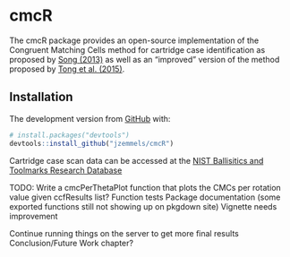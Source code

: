 
<!-- README.md is generated from README.Rmd. Please edit that file -->

# cmcR

<!-- badges: start -->

<!-- badges: end -->

The cmcR package provides an open-source implementation of the Congruent
Matching Cells method for cartridge case identification as proposed by
[Song
(2013)](https://tsapps.nist.gov/publication/get_pdf.cfm?pub_id=911193)
as well as an “improved” version of the method proposed by [Tong et
al. (2015)](https://www.ncbi.nlm.nih.gov/pmc/articles/PMC4730689/pdf/jres.120.008.pdf).

## Installation

<!-- You can install the released version of cmcR from [CRAN](https://CRAN.R-project.org) with: -->

<!-- ``` r -->

<!-- install.packages("cmcR") -->

<!-- ``` -->

The development version from [GitHub](https://github.com/) with:

``` r
# install.packages("devtools")
devtools::install_github("jzemmels/cmcR")
```

Cartridge case scan data can be accessed at the [NIST Ballisitics and
Toolmarks Research
Database](https://tsapps.nist.gov/NRBTD/Studies/Search)

TODO: Write a cmcPerThetaPlot function that plots the CMCs per rotation
value given ccfResults list? Function tests Package documentation (some
exported functions still not showing up on pkgdown site) Vignette needs
improvement

Continue running things on the server to get more final results
Conclusion/Future Work chapter?
